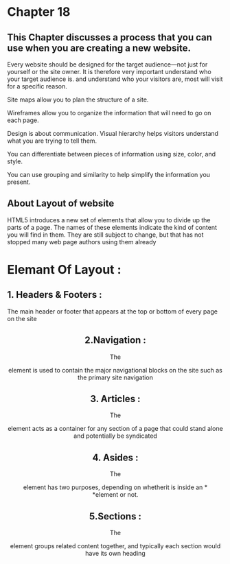 # Chapter 18 
## This Chapter  discusses a process that you can use when you are creating a new website.



Every website should be designed for the target audience—not just for yourself or the site owner. It is therefore very important
understand who your target audience is. and understand who your visitors are,  most will visit for a specific reason.

Site maps allow you to plan the structure of a site.

 Wireframes allow you to organize the information that
will need to go on each page.

 Design is about communication. Visual hierarchy helps
visitors understand what you are trying to tell them.

 You can differentiate between pieces of information
using size, color, and style.

 You can use grouping and similarity to help simplify
the information you present.


## About Layout of website
HTML5 introduces a new set of elements that allow you to divide up the parts of a page. The names of these elements indicate the kind of content you will find in them. They are still subject to change, but that has not stopped many web page authors using them already

# Elemant Of Layout :
## 1. Headers & Footers :
The main header or footer that appears at the top or bottom of every page on the site
*<header> <footer>*

## 2.Navigation :
The *<nav>* element is used to contain the major navigational blocks on the site such as the
primary site navigation
*<nav>*

## 3. Articles :
The *<article>* element acts as a container for any section of a page that could stand alone and potentially be syndicated
*<article>*

## 4. Asides :
 The *<aside>* element has two purposes, depending on whetherit is inside an *<article>*element or not.
*<aside>*

## 5.Sections :
 The *<section>* element groups related content together, and typically each section would
have its own heading
*<section>*
